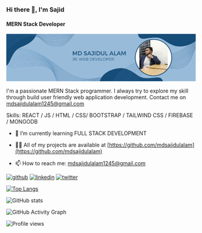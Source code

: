 ### Hi there 👋, I'm Sajid
#### MERN Stack Developer
![MERN Stack Developer](https://github.com/MdSajidulAlam/MdSajidulAlam/blob/main/MYBANNER.png)

I'm a passionate MERN Stack programmer. I always try to explore my skill through build user friendly web application development. Contact me on mdsajidulalam1245@gmail.com

Skills: REACT / JS / HTML / CSS/ BOOTSTRAP / TAILWIND CSS / FIREBASE / MONGODB

- 🌱 I’m currently learning FULL STACK DEVELOPMENT 

- 👨‍💻 All of my projects are available at [https://github.com/mdsajidulalam](https://github.com/mdsajidulalam)

- 📫 How to reach me: mdsajidulalam1245@gmail.com 


[<img src='https://cdn.jsdelivr.net/npm/simple-icons@3.0.1/icons/github.svg' alt='github' height='40'>](https://github.com/mdsajidulalam)  [<img src='https://cdn.jsdelivr.net/npm/simple-icons@3.0.1/icons/linkedin.svg' alt='linkedin' height='40'>](https://www.linkedin.com/in/md-sajidul-alam/)  [<img src='https://cdn.jsdelivr.net/npm/simple-icons@3.0.1/icons/twitter.svg' alt='twitter' height='40'>](https://twitter.com/mdsajidulalam1)  

[![Top Langs](https://github-readme-stats.vercel.app/api/top-langs/?username=mdsajidulalam)](https://github.com/anuraghazra/github-readme-stats)

![GitHub stats](https://github-readme-stats.vercel.app/api?username=mdsajidulalam&show_icons=true)  

![GitHub Activity Graph](https://activity-graph.herokuapp.com/graph?username=mdsajidulalam)  

![Profile views](https://gpvc.arturio.dev/mdsajidulalam)  
